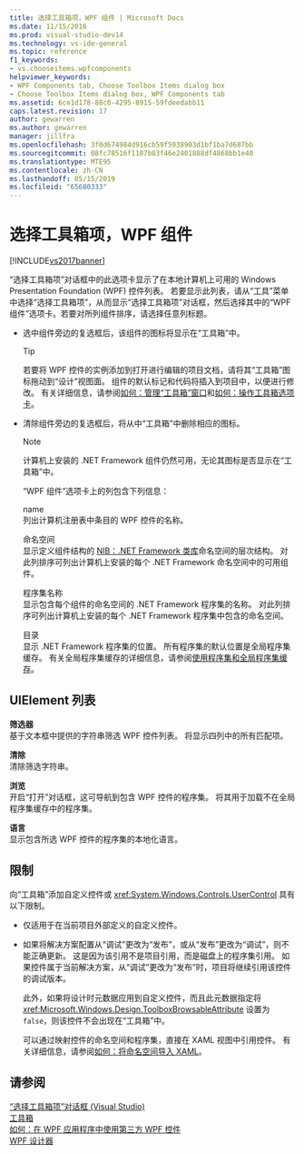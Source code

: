```yaml
---
title: 选择工具箱项，WPF 组件 | Microsoft Docs
ms.date: 11/15/2016
ms.prod: visual-studio-dev14
ms.technology: vs-ide-general
ms.topic: reference
f1_keywords:
- vs.chooseitems.wpfcomponents
helpviewer_keywords:
- WPF Components tab, Choose Toolbox Items dialog box
- Choose Toolbox Items dialog box, WPF Components tab
ms.assetid: 6ce1d178-88c0-4295-8915-59fdeedabb11
caps.latest.revision: 17
author: gewarren
ms.author: gewarren
manager: jillfra
ms.openlocfilehash: 3f0d674984d916cb59f5938903d1bf1ba7d687bb
ms.sourcegitcommit: 08fc78516f1107b83f46e2401888df4868bb1e40
ms.translationtype: MTE95
ms.contentlocale: zh-CN
ms.lasthandoff: 05/15/2019
ms.locfileid: "65680333"
---
```

# <a name="choose-toolbox-items-wpf-components"></a>选择工具箱项，WPF 组件
[!INCLUDE[vs2017banner](../../includes/vs2017banner.md)]

“选择工具箱项”对话框中的此选项卡显示了在本地计算机上可用的 Windows Presentation Foundation (WPF) 控件列表。 若要显示此列表，请从“工具”菜单中选择“选择工具箱项”，从而显示“选择工具箱项”对话框，然后选择其中的“WPF 组件”选项卡。若要对所列组件排序，请选择任意列标题。  
  
- 选中组件旁边的复选框后，该组件的图标将显示在“工具箱”中。  
  
  > [!TIP]
  > 若要将 WPF 控件的实例添加到打开进行编辑的项目文档，请将其“工具箱”图标拖动到“设计”视图面。 组件的默认标记和代码将插入到项目中，以便进行修改。 有关详细信息，请参阅[如何：管理“工具箱”窗口](https://msdn.microsoft.com/a022c3fe-298c-4a59-a48f-b050da90ebc2)和[如何：操作工具箱选项卡](https://msdn.microsoft.com/21285050-cadd-455a-b1f5-a2289a89c4db)。  
  
- 清除组件旁边的复选框后，将从中“工具箱”中删除相应的图标。  
  
  > [!NOTE]
  > 计算机上安装的 .NET Framework 组件仍然可用，无论其图标是否显示在“工具箱”中。  
  
  “WPF 组件”选项卡上的列包含下列信息：  
  
  name  
  列出计算机注册表中条目的 WPF 控件的名称。  
  
  命名空间  
  显示定义组件结构的 [NIB：.NET Framework 类库](https://msdn.microsoft.com/6c4f3a62-6a0f-41f2-9d52-ee0b13686f29)命名空间的层次结构。 对此列排序可列出计算机上安装的每个 .NET Framework 命名空间中的可用组件。  
  
  程序集名称  
  显示包含每个组件的命名空间的 .NET Framework 程序集的名称。 对此列排序可列出计算机上安装的每个 .NET Framework 程序集中包含的命名空间。  
  
  目录  
  显示 .NET Framework 程序集的位置。 所有程序集的默认位置是全局程序集缓存。 有关全局程序集缓存的详细信息，请参阅[使用程序集和全局程序集缓存](https://msdn.microsoft.com/library/8a18e5c2-d41d-49ef-abcb-7c27e2469433)。  
  
## <a name="uielement-list"></a>UIElement 列表  
 **筛选器**  
 基于文本框中提供的字符串筛选 WPF 控件列表。 将显示四列中的所有匹配项。  
  
 **清除**  
 清除筛选字符串。  
  
 **浏览**  
 开启“打开”对话框，这可导航到包含 WPF 控件的程序集。 将其用于加载不在全局程序集缓存中的程序集。  
  
 **语言**  
 显示包含所选 WPF 控件的程序集的本地化语言。  
  
## <a name="limitations"></a>限制  
 向“工具箱”添加自定义控件或 <xref:System.Windows.Controls.UserControl> 具有以下限制。  
  
- 仅适用于在当前项目外部定义的自定义控件。  
  
- 如果将解决方案配置从“调试”更改为“发布”，或从“发布”更改为“调试”，则不能正确更新。 这是因为该引用不是项目引用，而是磁盘上的程序集引用。 如果控件属于当前解决方案，从“调试”更改为“发布”时，项目将继续引用该控件的调试版本。  
  
  此外，如果将设计时元数据应用到自定义控件，而且此元数据指定将 <xref:Microsoft.Windows.Design.ToolboxBrowsableAttribute> 设置为 `false`，则该控件不会出现在“工具箱”中。  
  
  可以通过映射控件的命名空间和程序集，直接在 XAML 视图中引用控件。 有关详细信息，请参阅[如何：将命名空间导入 XAML](https://msdn.microsoft.com/6cda7c7a-369c-47dd-9c2d-13a35dcf737c)。  
  
## <a name="see-also"></a>请参阅  
 [“选择工具箱项”对话框 (Visual Studio)](https://msdn.microsoft.com/bd07835f-18a8-433e-bccc-7141f65263bb)   
 [工具箱](../../ide/reference/toolbox.md)   
 [如何：在 WPF 应用程序中使用第三方 WPF 控件](https://msdn.microsoft.com/f4c0b601-3818-4f9f-85e5-77905f3b427f)   
 [WPF 设计器](https://msdn.microsoft.com/c6c65214-8411-4e16-b254-163ed4099c26)
